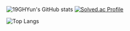 ![19GHYun's GitHub stats](https://github-readme-stats.vercel.app/api?username=19GHYun&show_icons=true&theme=tokyonight) 
[![Solved.ac Profile](http://mazassumnida.wtf/api/generate_badge?boj=zxcvting1)](https://solved.ac/zxcvting1)

![Top Langs](https://github-readme-stats.vercel.app/api/top-langs/?username=19GHYun&layout=compact&theme=dark)
